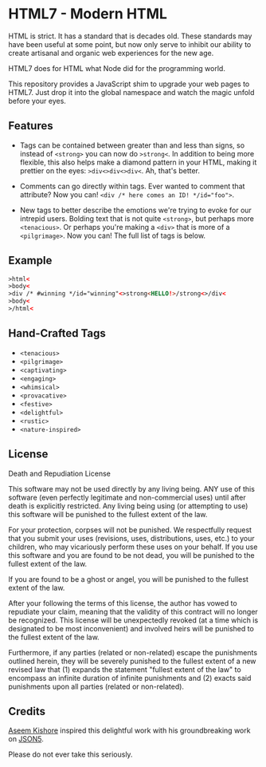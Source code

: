 # HTML7 - Modern HTML

HTML is strict. It has a standard that is decades old. These standards
may have been useful at some point, but now only serve to inhibit our
ability to create artisanal and organic web experiences for the new age.

HTML7 does for HTML what Node did for the programming world.

This repository provides a JavaScript shim to upgrade your web pages to
HTML7. Just drop it into the global namespace and watch the magic unfold
before your eyes.

## Features

- Tags can be contained between greater than and less than signs, so instead
  of `<strong>` you can now do `>strong<`. In addition to being more flexible,
  this also helps make a diamond pattern in your HTML, making it prettier
  on the eyes: `>div<>div<>div<`. Ah, that's better.

- Comments can go directly within tags. Ever wanted to comment that attribute?
  Now you can! `<div /* here comes an ID! */id="foo">`.

- New tags to better describe the emotions we're trying to evoke for our
  intrepid users. Bolding text that is not quite `<strong>`, but perhaps
  more `<tenacious>`. Or perhaps you're making a `<div>` that is more of
  a `<pilgrimage>`. Now you can! The full list of tags is below.

## Example

```html
>html<
>body<
>div /* #winning */id="winning"<>strong<HELLO!>/strong<>/div<
>body<
>/html<
```

## Hand-Crafted Tags

* `<tenacious>`
* `<pilgrimage>`
* `<captivating>`
* `<engaging>`
* `<whimsical>`
* `<provacative>`
* `<festive>`
* `<delightful>`
* `<rustic>`
* `<nature-inspired>`

## License

Death and Repudiation License

This software may not be used directly by any living being.  ANY use of this
software (even perfectly legitimate and non-commercial uses) until after death
is explicitly restricted.  Any living being using (or attempting to use) this software
will be punished to the fullest extent of the law.

For your protection, corpses will not be punished.  We respectfully request
that you submit your uses (revisions, uses, distributions, uses, etc.) to
your children, who may vicariously perform these uses on your behalf.  If
you use this software and you are found to be not dead, you will be punished
to the fullest extent of the law.

If you are found to be a ghost or angel, you will be punished to the fullest
extent of the law.

After your following the terms of this license, the author has vowed to repudiate
your claim, meaning that the validity of this contract will no longer be recognized.
This license will be unexpectedly revoked (at a time which is designated to be
most inconvenient) and involved heirs will be punished to the fullest extent
of the law.

Furthermore, if any parties (related or non-related) escape the punishments
outlined herein, they will be severely punished to the fullest extent of a new
revised law that (1) expands the statement "fullest extent of the law" to encompass
an infinite duration of infinite punishments and (2) exacts said punishments
upon all parties (related or non-related).

## Credits

[Aseem Kishore](https://github.com/aseemk) inspired this delightful work with his groundbreaking
work on [JSON5](https://github.com/aseemk/json5).

Please do not ever take this seriously.
